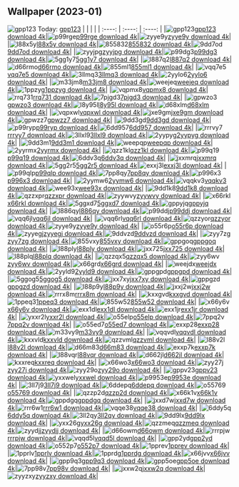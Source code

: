 ## Wallpaper (2023-01)
![gpp123](https://w.wallhaven.cc/full/gp/wallhaven-gpp123.jpg) Today: [gpp123](https://th.wallhaven.cc/small/gp/gpp123.jpg)
|      |      |      |
| :----: | :----: | :----: |
|![gpp123](https://th.wallhaven.cc/small/gp/gpp123.jpg)[gpp123 download 4k](https://wallhaven.cc/w/gpp123)|![p99rge](https://th.wallhaven.cc/small/p9/p99rge.jpg)[p99rge download 4k](https://wallhaven.cc/w/p99rge)|![zyye9y](https://th.wallhaven.cc/small/zy/zyye9y.jpg)[zyye9y download 4k](https://wallhaven.cc/w/zyye9y)|
|![l88x5y](https://th.wallhaven.cc/small/l8/l88x5y.jpg)[l88x5y download 4k](https://wallhaven.cc/w/l88x5y)|![855832](https://th.wallhaven.cc/small/85/855832.jpg)[855832 download 4k](https://wallhaven.cc/w/855832)|![9dd7od](https://th.wallhaven.cc/small/9d/9dd7od.jpg)[9dd7od download 4k](https://wallhaven.cc/w/9dd7od)|
|![zyyjpg](https://th.wallhaven.cc/small/zy/zyyjpg.jpg)[zyyjpg download 4k](https://wallhaven.cc/w/zyyjpg)|![p99dg3](https://th.wallhaven.cc/small/p9/p99dg3.jpg)[p99dg3 download 4k](https://wallhaven.cc/w/p99dg3)|![5gg1y7](https://th.wallhaven.cc/small/5g/5gg1y7.jpg)[5gg1y7 download 4k](https://wallhaven.cc/w/5gg1y7)|
|![l887q2](https://th.wallhaven.cc/small/l8/l887q2.jpg)[l887q2 download 4k](https://wallhaven.cc/w/l887q2)|![d66rmo](https://th.wallhaven.cc/small/d6/d66rmo.jpg)[d66rmo download 4k](https://wallhaven.cc/w/d66rmo)|![855ml1](https://th.wallhaven.cc/small/85/855ml1.jpg)[855ml1 download 4k](https://wallhaven.cc/w/855ml1)|
|![vqq7e5](https://th.wallhaven.cc/small/vq/vqq7e5.jpg)[vqq7e5 download 4k](https://wallhaven.cc/w/vqq7e5)|![3llmq3](https://th.wallhaven.cc/small/3l/3llmq3.jpg)[3llmq3 download 4k](https://wallhaven.cc/w/3llmq3)|![2yylo6](https://th.wallhaven.cc/small/2y/2yylo6.jpg)[2yylo6 download 4k](https://wallhaven.cc/w/2yylo6)|
|![m33jm8](https://th.wallhaven.cc/small/m3/m33jm8.jpg)[m33jm8 download 4k](https://wallhaven.cc/w/m33jm8)|![weejeq](https://th.wallhaven.cc/small/we/weejeq.jpg)[weejeq download 4k](https://wallhaven.cc/w/weejeq)|![1ppzyg](https://th.wallhaven.cc/small/1p/1ppzyg.jpg)[1ppzyg download 4k](https://wallhaven.cc/w/1ppzyg)|
|![vqpmx8](https://th.wallhaven.cc/small/vq/vqpmx8.jpg)[vqpmx8 download 4k](https://wallhaven.cc/w/vqpmx8)|![rrq731](https://th.wallhaven.cc/small/rr/rrq731.jpg)[rrq731 download 4k](https://wallhaven.cc/w/rrq731)|![7pjgd3](https://th.wallhaven.cc/small/7p/7pjgd3.jpg)[7pjgd3 download 4k](https://wallhaven.cc/w/7pjgd3)|
|![gpwzo3](https://th.wallhaven.cc/small/gp/gpwzo3.jpg)[gpwzo3 download 4k](https://wallhaven.cc/w/gpwzo3)|![l8y95l](https://th.wallhaven.cc/small/l8/l8y95l.jpg)[l8y95l download 4k](https://wallhaven.cc/w/l8y95l)|![d68xlm](https://th.wallhaven.cc/small/d6/d68xlm.jpg)[d68xlm download 4k](https://wallhaven.cc/w/d68xlm)|
|![vqpxwl](https://th.wallhaven.cc/small/vq/vqpxwl.jpg)[vqpxwl download 4k](https://wallhaven.cc/w/vqpxwl)|![jxe9gm](https://th.wallhaven.cc/small/jx/jxe9gm.jpg)[jxe9gm download 4k](https://wallhaven.cc/w/jxe9gm)|![gpwzz7](https://th.wallhaven.cc/small/gp/gpwzz7.jpg)[gpwzz7 download 4k](https://wallhaven.cc/w/gpwzz7)|
|![9dd3gd](https://th.wallhaven.cc/small/9d/9dd3gd.jpg)[9dd3gd download 4k](https://wallhaven.cc/w/9dd3gd)|![p99ryp](https://th.wallhaven.cc/small/p9/p99ryp.jpg)[p99ryp download 4k](https://wallhaven.cc/w/p99ryp)|![6dd957](https://th.wallhaven.cc/small/6d/6dd957.jpg)[6dd957 download 4k](https://wallhaven.cc/w/6dd957)|
|![rrrvy7](https://th.wallhaven.cc/small/rr/rrrvy7.jpg)[rrrvy7 download 4k](https://wallhaven.cc/w/rrrvy7)|![3llxl9](https://th.wallhaven.cc/small/3l/3llxl9.jpg)[3llxl9 download 4k](https://wallhaven.cc/w/3llxl9)|![2yypyg](https://th.wallhaven.cc/small/2y/2yypyg.jpg)[2yypyg download 4k](https://wallhaven.cc/w/2yypyg)|
|![9dd3m1](https://th.wallhaven.cc/small/9d/9dd3m1.jpg)[9dd3m1 download 4k](https://wallhaven.cc/w/9dd3m1)|![weepqp](https://th.wallhaven.cc/small/we/weepqp.jpg)[weepqp download 4k](https://wallhaven.cc/w/weepqp)|![2yyrmx](https://th.wallhaven.cc/small/2y/2yyrmx.jpg)[2yyrmx download 4k](https://wallhaven.cc/w/2yyrmx)|
|![qzz1kl](https://th.wallhaven.cc/small/qz/qzz1kl.jpg)[qzz1kl download 4k](https://wallhaven.cc/w/qzz1kl)|![p99q19](https://th.wallhaven.cc/small/p9/p99q19.jpg)[p99q19 download 4k](https://wallhaven.cc/w/p99q19)|![6ddv3q](https://th.wallhaven.cc/small/6d/6ddv3q.jpg)[6ddv3q download 4k](https://wallhaven.cc/w/6ddv3q)|
|![jxxmrq](https://th.wallhaven.cc/small/jx/jxxmrq.jpg)[jxxmrq download 4k](https://wallhaven.cc/w/jxxmrq)|![5gg2r5](https://th.wallhaven.cc/small/5g/5gg2r5.jpg)[5gg2r5 download 4k](https://wallhaven.cc/w/5gg2r5)|![exxj3l](https://th.wallhaven.cc/small/ex/exxj3l.jpg)[exxj3l download 4k](https://wallhaven.cc/w/exxj3l)|
|![p99qlp](https://th.wallhaven.cc/small/p9/p99qlp.jpg)[p99qlp download 4k](https://wallhaven.cc/w/p99qlp)|![7pp8qy](https://th.wallhaven.cc/small/7p/7pp8qy.jpg)[7pp8qy download 4k](https://wallhaven.cc/w/7pp8qy)|![p996x3](https://th.wallhaven.cc/small/p9/p996x3.jpg)[p996x3 download 4k](https://wallhaven.cc/w/p996x3)|
|![2yymw6](https://th.wallhaven.cc/small/2y/2yymw6.jpg)[2yymw6 download 4k](https://wallhaven.cc/w/2yymw6)|![vqqkv3](https://th.wallhaven.cc/small/vq/vqqkv3.jpg)[vqqkv3 download 4k](https://wallhaven.cc/w/vqqkv3)|![wee93x](https://th.wallhaven.cc/small/we/wee93x.jpg)[wee93x download 4k](https://wallhaven.cc/w/wee93x)|
|![9dd1k8](https://th.wallhaven.cc/small/9d/9dd1k8.jpg)[9dd1k8 download 4k](https://wallhaven.cc/w/9dd1k8)|![qzzxpr](https://th.wallhaven.cc/small/qz/qzzxpr.jpg)[qzzxpr download 4k](https://wallhaven.cc/w/qzzxpr)|![zyywvy](https://th.wallhaven.cc/small/zy/zyywvy.jpg)[zyywvy download 4k](https://wallhaven.cc/w/zyywvy)|
|![x66rkl](https://th.wallhaven.cc/small/x6/x66rkl.jpg)[x66rkl download 4k](https://wallhaven.cc/w/x66rkl)|![5ggxd7](https://th.wallhaven.cc/small/5g/5ggxd7.jpg)[5ggxd7 download 4k](https://wallhaven.cc/w/5ggxd7)|![gppyjq](https://th.wallhaven.cc/small/gp/gppyjq.jpg)[gppyjq download 4k](https://wallhaven.cc/w/gppyjq)|
|![l886qy](https://th.wallhaven.cc/small/l8/l886qy.jpg)[l886qy download 4k](https://wallhaven.cc/w/l886qy)|![p99ddj](https://th.wallhaven.cc/small/p9/p99ddj.jpg)[p99ddj download 4k](https://wallhaven.cc/w/p99ddj)|![vqq6jl](https://th.wallhaven.cc/small/vq/vqq6jl.jpg)[vqq6jl download 4k](https://wallhaven.cc/w/vqq6jl)|
|![vqq6rl](https://th.wallhaven.cc/small/vq/vqq6rl.jpg)[vqq6rl download 4k](https://wallhaven.cc/w/vqq6rl)|![qzzyor](https://th.wallhaven.cc/small/qz/qzzyor.jpg)[qzzyor download 4k](https://wallhaven.cc/w/qzzyor)|![zyye9y](https://th.wallhaven.cc/small/zy/zyye9y.jpg)[zyye9y download 4k](https://wallhaven.cc/w/zyye9y)|
|![o55r6p](https://th.wallhaven.cc/small/o5/o55r6p.jpg)[o55r6p download 4k](https://wallhaven.cc/w/o55r6p)|![zyyegj](https://th.wallhaven.cc/small/zy/zyyegj.jpg)[zyyegj download 4k](https://wallhaven.cc/w/zyyegj)|![9ddvzd](https://th.wallhaven.cc/small/9d/9ddvzd.jpg)[9ddvzd download 4k](https://wallhaven.cc/w/9ddvzd)|
|![zyy7zg](https://th.wallhaven.cc/small/zy/zyy7zg.jpg)[zyy7zg download 4k](https://wallhaven.cc/w/zyy7zg)|![855vxy](https://th.wallhaven.cc/small/85/855vxy.jpg)[855vxy download 4k](https://wallhaven.cc/w/855vxy)|![gppgoq](https://th.wallhaven.cc/small/gp/gppgoq.jpg)[gppgoq download 4k](https://wallhaven.cc/w/gppgoq)|
|![l88ply](https://th.wallhaven.cc/small/l8/l88ply.jpg)[l88ply download 4k](https://wallhaven.cc/w/l88ply)|![jxx725](https://th.wallhaven.cc/small/jx/jxx725.jpg)[jxx725 download 4k](https://wallhaven.cc/w/jxx725)|![l88plq](https://th.wallhaven.cc/small/l8/l88plq.jpg)[l88plq download 4k](https://wallhaven.cc/w/l88plq)|
|![qzzqx5](https://th.wallhaven.cc/small/qz/qzzqx5.jpg)[qzzqx5 download 4k](https://wallhaven.cc/w/qzzqx5)|![zyy6wv](https://th.wallhaven.cc/small/zy/zyy6wv.jpg)[zyy6wv download 4k](https://wallhaven.cc/w/zyy6wv)|![x66grd](https://th.wallhaven.cc/small/x6/x66grd.jpg)[x66grd download 4k](https://wallhaven.cc/w/x66grd)|
|![weejdx](https://th.wallhaven.cc/small/we/weejdx.jpg)[weejdx download 4k](https://wallhaven.cc/w/weejdx)|![2yyld9](https://th.wallhaven.cc/small/2y/2yyld9.jpg)[2yyld9 download 4k](https://wallhaven.cc/w/2yyld9)|![gppgpd](https://th.wallhaven.cc/small/gp/gppgpd.jpg)[gppgpd download 4k](https://wallhaven.cc/w/gppgpd)|
|![5ggog5](https://th.wallhaven.cc/small/5g/5ggog5.jpg)[5ggog5 download 4k](https://wallhaven.cc/w/5ggog5)|![jxx7xy](https://th.wallhaven.cc/small/jx/jxx7xy.jpg)[jxx7xy download 4k](https://wallhaven.cc/w/jxx7xy)|![gppgzd](https://th.wallhaven.cc/small/gp/gppgzd.jpg)[gppgzd download 4k](https://wallhaven.cc/w/gppgzd)|
|![l88p9y](https://th.wallhaven.cc/small/l8/l88p9y.jpg)[l88p9y download 4k](https://wallhaven.cc/w/l88p9y)|![jxxj2w](https://th.wallhaven.cc/small/jx/jxxj2w.jpg)[jxxj2w download 4k](https://wallhaven.cc/w/jxxj2w)|![rrrx8m](https://th.wallhaven.cc/small/rr/rrrx8m.jpg)[rrrx8m download 4k](https://wallhaven.cc/w/rrrx8m)|
|![kxxgvd](https://th.wallhaven.cc/small/kx/kxxgvd.jpg)[kxxgvd download 4k](https://wallhaven.cc/w/kxxgvd)|![1ppeq3](https://th.wallhaven.cc/small/1p/1ppeq3.jpg)[1ppeq3 download 4k](https://wallhaven.cc/w/1ppeq3)|![855w52](https://th.wallhaven.cc/small/85/855w52.jpg)[855w52 download 4k](https://wallhaven.cc/w/855w52)|
|![x66y6v](https://th.wallhaven.cc/small/x6/x66y6v.jpg)[x66y6v download 4k](https://wallhaven.cc/w/x66y6v)|![exx1dl](https://th.wallhaven.cc/small/ex/exx1dl.jpg)[exx1dl download 4k](https://wallhaven.cc/w/exx1dl)|![exx1jr](https://th.wallhaven.cc/small/ex/exx1jr.jpg)[exx1jr download 4k](https://wallhaven.cc/w/exx1jr)|
|![yxxr2l](https://th.wallhaven.cc/small/yx/yxxr2l.jpg)[yxxr2l download 4k](https://wallhaven.cc/w/yxxr2l)|![o55elp](https://th.wallhaven.cc/small/o5/o55elp.jpg)[o55elp download 4k](https://wallhaven.cc/w/o55elp)|![7ppq2v](https://th.wallhaven.cc/small/7p/7ppq2v.jpg)[7ppq2v download 4k](https://wallhaven.cc/w/7ppq2v)|
|![o55ed7](https://th.wallhaven.cc/small/o5/o55ed7.jpg)[o55ed7 download 4k](https://wallhaven.cc/w/o55ed7)|![exxp28](https://th.wallhaven.cc/small/ex/exxp28.jpg)[exxp28 download 4k](https://wallhaven.cc/w/exxp28)|![m33vy9](https://th.wallhaven.cc/small/m3/m33vy9.jpg)[m33vy9 download 4k](https://wallhaven.cc/w/m33vy9)|
|![vqqvdl](https://th.wallhaven.cc/small/vq/vqqvdl.jpg)[vqqvdl download 4k](https://wallhaven.cc/w/vqqvdl)|![kxxvld](https://th.wallhaven.cc/small/kx/kxxvld.jpg)[kxxvld download 4k](https://wallhaven.cc/w/kxxvld)|![qzzvml](https://th.wallhaven.cc/small/qz/qzzvml.jpg)[qzzvml download 4k](https://wallhaven.cc/w/qzzvml)|
|![l88v2l](https://th.wallhaven.cc/small/l8/l88v2l.jpg)[l88v2l download 4k](https://wallhaven.cc/w/l88v2l)|![d66m83](https://th.wallhaven.cc/small/d6/d66m83.jpg)[d66m83 download 4k](https://wallhaven.cc/w/d66m83)|![exxp7k](https://th.wallhaven.cc/small/ex/exxp7k.jpg)[exxp7k download 4k](https://wallhaven.cc/w/exxp7k)|
|![l88vqr](https://th.wallhaven.cc/small/l8/l88vqr.jpg)[l88vqr download 4k](https://wallhaven.cc/w/l88vqr)|![d662jl](https://th.wallhaven.cc/small/d6/d662jl.jpg)[d662jl download 4k](https://wallhaven.cc/w/d662jl)|![kxxreq](https://th.wallhaven.cc/small/kx/kxxreq.jpg)[kxxreq download 4k](https://wallhaven.cc/w/kxxreq)|
|![x66wo3](https://th.wallhaven.cc/small/x6/x66wo3.jpg)[x66wo3 download 4k](https://wallhaven.cc/w/x66wo3)|![zyy27j](https://th.wallhaven.cc/small/zy/zyy27j.jpg)[zyy27j download 4k](https://wallhaven.cc/w/zyy27j)|![zyy29o](https://th.wallhaven.cc/small/zy/zyy29o.jpg)[zyy29o download 4k](https://wallhaven.cc/w/zyy29o)|
|![gppv23](https://th.wallhaven.cc/small/gp/gppv23.jpg)[gppv23 download 4k](https://wallhaven.cc/w/gppv23)|![yxxwel](https://th.wallhaven.cc/small/yx/yxxwel.jpg)[yxxwel download 4k](https://wallhaven.cc/w/yxxwel)|![p9953e](https://th.wallhaven.cc/small/p9/p9953e.jpg)[p9953e download 4k](https://wallhaven.cc/w/p9953e)|
|![3ll7j9](https://th.wallhaven.cc/small/3l/3ll7j9.jpg)[3ll7j9 download 4k](https://wallhaven.cc/w/3ll7j9)|![6ddepq](https://th.wallhaven.cc/small/6d/6ddepq.jpg)[6ddepq download 4k](https://wallhaven.cc/w/6ddepq)|![o55769](https://th.wallhaven.cc/small/o5/o55769.jpg)[o55769 download 4k](https://wallhaven.cc/w/o55769)|
|![qzzp2d](https://th.wallhaven.cc/small/qz/qzzp2d.jpg)[qzzp2d download 4k](https://wallhaven.cc/w/qzzp2d)|![x66k1v](https://th.wallhaven.cc/small/x6/x66k1v.jpg)[x66k1v download 4k](https://wallhaven.cc/w/x66k1v)|![gppdgq](https://th.wallhaven.cc/small/gp/gppdgq.jpg)[gppdgq download 4k](https://wallhaven.cc/w/gppdgq)|
|![jxxd7w](https://th.wallhaven.cc/small/jx/jxxd7w.jpg)[jxxd7w download 4k](https://wallhaven.cc/w/jxxd7w)|![rrr6w1](https://th.wallhaven.cc/small/rr/rrr6w1.jpg)[rrr6w1 download 4k](https://wallhaven.cc/w/rrr6w1)|![vqqe38](https://th.wallhaven.cc/small/vq/vqqe38.jpg)[vqqe38 download 4k](https://wallhaven.cc/w/vqqe38)|
|![6ddy5q](https://th.wallhaven.cc/small/6d/6ddy5q.jpg)[6ddy5q download 4k](https://wallhaven.cc/w/6ddy5q)|![3ll2qy](https://th.wallhaven.cc/small/3l/3ll2qy.jpg)[3ll2qy download 4k](https://wallhaven.cc/w/3ll2qy)|![9dd9lx](https://th.wallhaven.cc/small/9d/9dd9lx.jpg)[9dd9lx download 4k](https://wallhaven.cc/w/9dd9lx)|
|![yxx26g](https://th.wallhaven.cc/small/yx/yxx26g.jpg)[yxx26g download 4k](https://wallhaven.cc/w/yxx26g)|![qzzmeq](https://th.wallhaven.cc/small/qz/qzzmeq.jpg)[qzzmeq download 4k](https://wallhaven.cc/w/qzzmeq)|![zyydjj](https://th.wallhaven.cc/small/zy/zyydjj.jpg)[zyydjj download 4k](https://wallhaven.cc/w/zyydjj)|
|![d66owm](https://th.wallhaven.cc/small/d6/d66owm.jpg)[d66owm download 4k](https://wallhaven.cc/w/d66owm)|![rrrpjw](https://th.wallhaven.cc/small/rr/rrrpjw.jpg)[rrrpjw download 4k](https://wallhaven.cc/w/rrrpjw)|![vqqd5l](https://th.wallhaven.cc/small/vq/vqqd5l.jpg)[vqqd5l download 4k](https://wallhaven.cc/w/vqqd5l)|
|![gpp2yd](https://th.wallhaven.cc/small/gp/gpp2yd.jpg)[gpp2yd download 4k](https://wallhaven.cc/w/gpp2yd)|![o552p7](https://th.wallhaven.cc/small/o5/o552p7.jpg)[o552p7 download 4k](https://wallhaven.cc/w/o552p7)|![1pprev](https://th.wallhaven.cc/small/1p/1pprev.jpg)[1pprev download 4k](https://wallhaven.cc/w/1pprev)|
|![1pprlv](https://th.wallhaven.cc/small/1p/1pprlv.jpg)[1pprlv download 4k](https://wallhaven.cc/w/1pprlv)|![1pprdg](https://th.wallhaven.cc/small/1p/1pprdg.jpg)[1pprdg download 4k](https://wallhaven.cc/w/1pprdg)|![x66jvv](https://th.wallhaven.cc/small/x6/x66jvv.jpg)[x66jvv download 4k](https://wallhaven.cc/w/x66jvv)|
|![gpp9q3](https://th.wallhaven.cc/small/gp/gpp9q3.jpg)[gpp9q3 download 4k](https://wallhaven.cc/w/gpp9q3)|![gpp5oe](https://th.wallhaven.cc/small/gp/gpp5oe.jpg)[gpp5oe download 4k](https://wallhaven.cc/w/gpp5oe)|![7pp98v](https://th.wallhaven.cc/small/7p/7pp98v.jpg)[7pp98v download 4k](https://wallhaven.cc/w/7pp98v)|
|![jxxw2q](https://th.wallhaven.cc/small/jx/jxxw2q.jpg)[jxxw2q download 4k](https://wallhaven.cc/w/jxxw2q)|![zyyzxy](https://th.wallhaven.cc/small/zy/zyyzxy.jpg)[zyyzxy download 4k](https://wallhaven.cc/w/zyyzxy)|